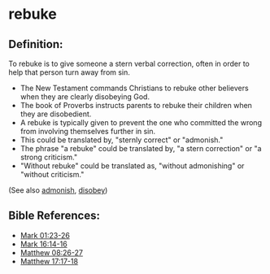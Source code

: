 # rebuke #

## Definition: ##

To rebuke is to give someone a stern verbal correction, often in order to help that person turn away from sin.

* The New Testament commands Christians to rebuke other believers when they are clearly disobeying God.
* The book of Proverbs instructs parents to rebuke their children when they are disobedient.
* A rebuke is typically given to prevent the one who committed the wrong from involving themselves further in sin.
* This could be translated by, "sternly correct" or "admonish."
* The phrase "a rebuke" could be translated by, "a stern correction" or "a strong criticism."
* "Without rebuke" could be translated as, "without admonishing" or "without criticism."

(See also [admonish](../other/admonish.md), [disobey](../other/disobey.md))

## Bible References: ##

* [Mark 01:23-26](https://door43.org/en/bible/notes/mrk/01/23)
* [Mark 16:14-16](https://door43.org/en/bible/notes/mrk/16/14)
* [Matthew 08:26-27](https://door43.org/en/bible/notes/mat/08/26)
* [Matthew 17:17-18](https://door43.org/en/bible/notes/mat/17/17)


